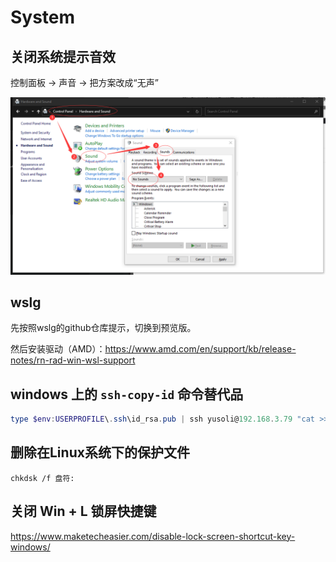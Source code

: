 # System

## 关闭系统提示音效

控制面板 -> 声音 -> 把方案改成“无声”

![1](./assets/system/image-20210802191548419.png)

## wslg

先按照wslg的github仓库提示，切换到预览版。

然后安装驱动（AMD）：https://www.amd.com/en/support/kb/release-notes/rn-rad-win-wsl-support

## windows 上的 `ssh-copy-id` 命令替代品

```powershell
type $env:USERPROFILE\.ssh\id_rsa.pub | ssh yusoli@192.168.3.79 "cat >> .ssh/authorized_keys"
```

## 删除在Linux系统下的保护文件

```dos
chkdsk /f 盘符:
```

## 关闭 Win + L 锁屏快捷键

https://www.maketecheasier.com/disable-lock-screen-shortcut-key-windows/

